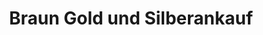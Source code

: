 ---
title: "Braun Gold und Silberankauf"
url: /gelsenkirchen/braun-gold-und-silberankauf/
shop: Schmuck
---
